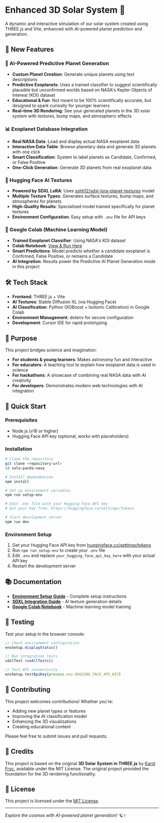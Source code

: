 # Enhanced 3D Solar System 🌌

A dynamic and interactive simulation of our solar system created using THREE.js and Vite, enhanced with AI-powered planet prediction and generation.

## 🚀 New Features

### 🔮 AI-Powered Predictive Planet Generation
- **Custom Planet Creation**: Generate unique planets using text descriptions
- **Predictive Exoplanets**: Uses a trained classifier to suggest scientifically plausible but unconfirmed worlds based on NASA's Kepler Objects of Interest (KOI) dataset
- **Educational & Fun**: Not meant to be 100% scientifically accurate, but designed to spark curiosity for younger learners
- **Real-time 3D Rendering**: See your generated planets in the 3D solar system with textures, bump maps, and atmospheric effects

### 📊 Exoplanet Database Integration
- **Real NASA Data**: Load and display actual NASA exoplanet data
- **Interactive Data Table**: Browse planetary data and generate 3D planets with one click
- **Smart Classification**: System to label planets as Candidate, Confirmed, or False Positive
- **One-Click Generation**: Generate 3D planets from real exoplanet data

### 🎨 Hugging Face AI Textures
- **Powered by SDXL LoRA**: Uses [sshh12/sdxl-lora-planet-textures](https://huggingface.co/sshh12/sdxl-lora-planet-textures) model
- **Multiple Texture Types**: Generates surface textures, bump maps, and atmospheres for planets
- **High-Quality Results**: Specialized model trained specifically for planet textures
- **Environment Configuration**: Easy setup with `.env` file for API keys

### 🔗 Google Colab (Machine Learning Model)
- **Trained Exoplanet Classifier**: Using NASA's KOI dataset
- **Colab Notebook**: [View & Run Here](https://colab.research.google.com/drive/1Z7HSndSi9O6kUfRAot1MutMpO8lSazYr?usp=sharing)
- **Smart Predictions**: Model predicts whether a candidate exoplanet is Confirmed, False Positive, or remains a Candidate
- **AI Integration**: Results power the Predictive AI Planet Generation mode in this project

## 🛠️ Tech Stack

- **Frontend**: THREE.js + Vite
- **AI Textures**: Stable Diffusion XL (via Hugging Face)
- **AI Classification**: Python (XGBoost + Isotonic Calibration) in Google Colab
- **Environment Management**: dotenv for secure configuration
- **Development**: Cursor IDE for rapid prototyping

## 🎯 Purpose

This project bridges science and imagination:

- **For students & young learners**: Makes astronomy fun and interactive
- **For educators**: A teaching tool to explain how exoplanet data is used in science
- **For hackathons**: A showcase of combining real NASA data with AI creativity
- **For developers**: Demonstrates modern web technologies with AI integration

## 🚀 Quick Start

### Prerequisites
- Node.js (v16 or higher)
- Hugging Face API key (optional, works with placeholders)

### Installation
```bash
# Clone the repository
git clone <repository-url>
cd solo-panda-nasa

# Install dependencies
npm install

# Set up environment variables
npm run setup-env

# Edit .env file with your Hugging Face API key
# Get your key from: https://huggingface.co/settings/tokens

# Start development server
npm run dev
```

### Environment Setup
1. Get your Hugging Face API key from [huggingface.co/settings/tokens](https://huggingface.co/settings/tokens)
2. Run `npm run setup-env` to create your `.env` file
3. Edit `.env` and replace `your_hugging_face_api_key_here` with your actual API key
4. Restart the development server

## 📚 Documentation

- **[Environment Setup Guide](ENV_SETUP_GUIDE.md)** - Complete setup instructions
- **[SDXL Integration Guide](SDXL_INTEGRATION.md)** - AI texture generation details
- **[Google Colab Notebook](https://colab.research.google.com/drive/1Z7HSndSi9O6kUfRAot1MutMpO8lSazYr?usp=sharing)** - Machine learning model training

## 🧪 Testing

Test your setup in the browser console:
```javascript
// Check environment configuration
envSetup.displayStatus()

// Run integration tests
sdxlTest.runAllTests()

// Test API connectivity
envSetup.testApiKey(process.env.HUGGING_FACE_API_KEY)
```

## 🤝 Contributing

This project welcomes contributions! Whether you're:
- Adding new planet types or features
- Improving the AI classification model
- Enhancing the 3D visualizations
- Creating educational content

Please feel free to submit issues and pull requests.

## 🙏 Credits
This project is based on the original **3D Solar System in THREE.js** by [Karol Fryc](https://w21030911.nuwebspace.co.uk/graphics/assessment/), available under the MIT License. The original project provided the foundation for the 3D rendering functionality.
## 📄 License

This project is licensed under the [MIT License](./LICENSE).

---

*Explore the cosmos with AI-powered planet generation! 🪐✨*